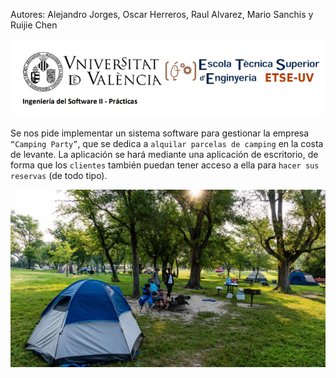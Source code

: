 Autores: Alejandro Jorges, Oscar Herreros, Raul Alvarez, Mario Sanchis y Ruijie Chen

![Untitled](/static/1.png)

Se nos pide implementar un sistema software para gestionar la empresa `“Camping
Party”`, que se dedica a `alquilar parcelas de camping` en la costa de levante. La aplicación
se hará mediante una aplicación de escritorio, de forma que los `clientes` también puedan
tener acceso a ella para `hacer sus reservas` (de todo tipo).

![Untitled](/static/2.png)